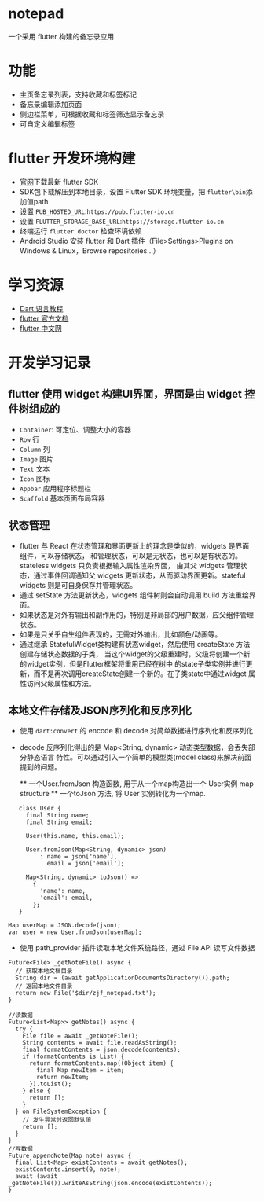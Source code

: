 # notepad

一个采用 flutter 构建的备忘录应用

# 功能
* 主页备忘录列表，支持收藏和标签标记
* 备忘录编辑添加页面
* 侧边栏菜单，可根据收藏和标签筛选显示备忘录
* 可自定义编辑标签

# flutter 开发环境构建
* [官网](https://flutter.io/sdk-archive/#windows)下载最新 flutter SDK
* SDK包下载解压到本地目录，设置 Flutter SDK 环境变量，把 ``flutter\bin``添加值path
* 设置 `PUB_HOSTED_URL`:`https://pub.flutter-io.cn`
* 设置 `FLUTTER_STORAGE_BASE_URL`:`https://storage.flutter-io.cn`
* 终端运行 `flutter doctor` 检查环境依赖
* Android Studio 安装 flutter 和 Dart 插件（File>Settings>Plugins on Windows & Linux，Browse repositories…）

# 学习资源
* [Dart 语言教程](https://api.dartlang.org/stable/1.24.3/index.html)
* [flutter 官方文档](https://docs.flutter.io/flutter/rendering/rendering-library.html#classes)
* [flutter 中文网](https://flutterchina.club/widgets-intro/)

# 开发学习记录
## flutter 使用 widget 构建UI界面，界面是由 widget 控件树组成的
* `Container`: 可定位、调整大小的容器
* `Row` 行
* `Column` 列
* `Image` 图片
* `Text` 文本
* `Icon` 图标
* `Appbar` 应用程序标题栏
* `Scaffold` 基本页面布局容器

## 状态管理
* flutter 与 React 在状态管理和界面更新上的理念是类似的，widgets 是界面组件，可以存储状态，
和管理状态，可以是无状态，也可以是有状态的。stateless widgets 只负责根据输入属性渲染界面，
由其父 widgets 管理状态，通过事件回调通知父 widgets 更新状态，从而驱动界面更新。stateful widgets
则是可自身保存并管理状态。
* 通过 setState 方法更新状态，widgets 组件树则会自动调用 build 方法重绘界面。
* 如果状态是对外有输出和副作用的，特别是非局部的用户数据，应父组件管理状态。
* 如果是只关乎自生组件表现的，无需对外输出，比如颜色/动画等。
* 通过继承 StatefulWidget类构建有状态widget，然后使用 createState 方法创建存储状态数据的子类，
当这个widget的父级重建时，父级将创建一个新的widget实例，但是Flutter框架将重用已经在树中
的state子类实例并进行更新，而不是再次调用createState创建一个新的。在子类state中通过widget
属性访问父级属性和方法。

## 本地文件存储及JSON序列化和反序列化
* 使用 ``dart:convert`` 的 encode 和 decode 对简单数据进行序列化和反序列化
* decode 反序列化得出的是 Map<String, dynamic> 动态类型数据，会丢失部分静态语言
特性。可以通过引入一个简单的模型类(model class)来解决前面提到的问题。

    ** 一个User.fromJson 构造函数, 用于从一个map构造出一个 User实例 map structure
    ** 一个toJson 方法, 将 User 实例转化为一个map.
```
   class User {
     final String name;
     final String email;

     User(this.name, this.email);

     User.fromJson(Map<String, dynamic> json)
         : name = json['name'],
           email = json['email'];

     Map<String, dynamic> toJson() =>
       {
         'name': name,
         'email': email,
       };
   }
```

```
Map userMap = JSON.decode(json);
var user = new User.fromJson(userMap);
```

* 使用 path_provider 插件读取本地文件系统路径，通过 File API 读写文件数据
```
Future<File> _getNoteFile() async {
  // 获取本地文档目录
  String dir = (await getApplicationDocumentsDirectory()).path;
  // 返回本地文件目录
  return new File('$dir/zjf_notepad.txt');
}

//读数据
Future<List<Map>> getNotes() async {
  try {
    File file = await _getNoteFile();
    String contents = await file.readAsString();
    final formatContents = json.decode(contents);
    if (formatContents is List) {
      return formatContents.map((Object item) {
        final Map newItem = item;
        return newItem;
      }).toList();
    } else {
      return [];
    }
  } on FileSystemException {
    // 发生异常时返回默认值
    return [];
  }
}
//写数据
Future appendNote(Map note) async {
  final List<Map> existContents = await getNotes();
  existContents.insert(0, note);
  await (await _getNoteFile()).writeAsString(json.encode(existContents));
}
```